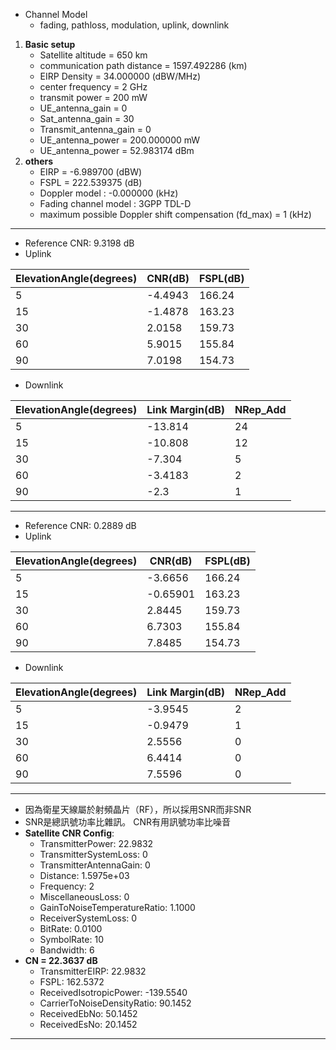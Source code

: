 
- Channel Model 
    - fading, pathloss, modulation, uplink, downlink
1.  **Basic setup**
    - Satellite altitude = 650 km
    - communication path distance = 1597.492286 (km)
    - EIRP Density = 34.000000 (dBW/MHz)
    - center frequency = 2 GHz
    - transmit power = 200 mW
    - UE_antenna_gain = 0
    - Sat_antenna_gain = 30
    - Transmit_antenna_gain = 0
    - UE_antenna_power = 200.000000 mW
    - UE_antenna_power = 52.983174 dBm
2.  **others** 
    - EIRP = -6.989700 (dBW)
    - FSPL = 222.539375 (dB)
    - Doppler model : -0.000000 (kHz) 
    - Fading channel model : 3GPP TDL-D
    - maximum possible Doppler shift compensation (fd_max) = 1 (kHz)
------
- Reference CNR: 9.3198 dB 
- Uplink

 | ElevationAngle(degrees) | CNR(dB)|  FSPL(dB) |
 | ----------------------- | ------- | -------- |
 |           5             |   -4.4943   | 166.24 |
 |          15             |   -1.4878   | 163.23 |
 |          30             |    2.0158   | 159.73 |
 |          60             |    5.9015   | 155.84 |
 |          90             |    7.0198   | 154.73 |
  
- Downlink

 | ElevationAngle(degrees) | Link Margin(dB)| NRep_Add |
 | ----------------------- | ------- | -------- |
 |           5             |   -13.814   | 24 |
 |          15             |   -10.808   | 12 |
 |          30             |    -7.304   | 5 |
 |          60             |   -3.4183   | 2 |
 |          90             |   -2.3   | 1 |
 
------ 
- Reference CNR: 0.2889 dB
- Uplink 

 | ElevationAngle(degrees) | CNR(dB)|  FSPL(dB) |
 | ----------------------- | ------- | -------- |
 |           5             |   -3.6656   | 166.24 |
 |          15             |   -0.65901  | 163.23 |
 |          30             |    2.8445   | 159.73 |
 |          60             |    6.7303   | 155.84 |
 |          90             |    7.8485   | 154.73 |
  
- Downlink

 | ElevationAngle(degrees) | Link Margin(dB)| NRep_Add |
 | ----------------------- | ------- | -------- |
 |           5             |   -3.9545   | 2 |
 |          15             |   -0.9479   | 1 |
 |          30             |   2.5556   | 0 |
 |          60             |   6.4414   | 0 |
 |          90             |   7.5596   | 0 |
 
------ 
 - 因為衛星天線屬於射頻晶片（RF），所以採用SNR而非SNR
 - SNR是總訊號功率比雜訊。 CNR有用訊號功率比噪音
 - **Satellite CNR Config**:
     - TransmitterPower: 22.9832
     - TransmitterSystemLoss: 0
     - TransmitterAntennaGain: 0
     - Distance: 1.5975e+03
     - Frequency: 2
     - MiscellaneousLoss: 0
     - GainToNoiseTemperatureRatio: 1.1000
     - ReceiverSystemLoss: 0
     - BitRate: 0.0100
     - SymbolRate: 10
     - Bandwidth: 6
- **CN = 22.3637 dB**
    -  TransmitterEIRP: 22.9832
    - FSPL: 162.5372
    - ReceivedIsotropicPower: -139.5540
    - CarrierToNoiseDensityRatio: 90.1452
    - ReceivedEbNo: 50.1452
    - ReceivedEsNo: 20.1452 

------
